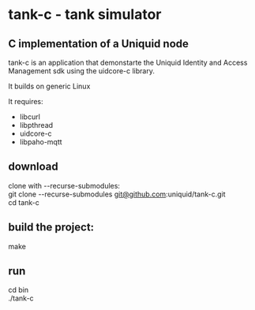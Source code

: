 # tank-c - tank simulator

## C implementation of a Uniquid node

tank-c is an application that demonstarte the Uniquid Identity and Access Management sdk using the uidcore-c library.

It builds on generic Linux

It requires:

* libcurl
* libpthread
* uidcore-c
* libpaho-mqtt

## download
clone with --recurse-submodules:<br>
git clone --recurse-submodules git@github.com:uniquid/tank-c.git<br>
cd tank-c
## build the project:
make
## run
cd bin<br>
./tank-c
